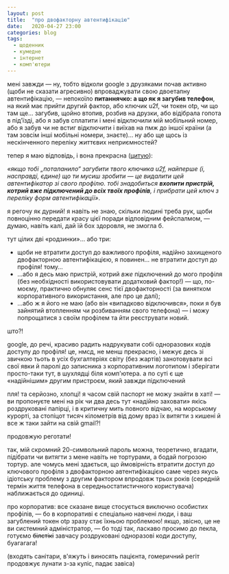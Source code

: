 ```yaml
---
layout: post
title:  "про двофакторну автентифікацію"
date:   2020-04-27 23:00
categories: blog
tags: 
  - щоденник
  - кумедне
  - інтернет
  - комп'ютери
---
```


мені завжди — ну, тобто відколи google з друзяками почав активно (щоби не сказати агресивно) впроваджувати свою двоетапну автентифікацію, — непокоїло **питаннячко: а що як я загубив телефон**, на який має прийти другий фактор, або ключик u2f, чи токен otp, чи що там ще… загубив, щойно втопив, розбив на друзки, або відібрала гопота в під'їзді, або я забув сплатити і мені відключили мій мобільний номер, або я забув чи не встиг відключити і виїхав на пмж до іншої країни (а там зовсім інші мобільні номери, знаєте)… ну або ще щось із нескінченного переліку життєвих неприємностей?

тепер я маю відповідь, і вона прекрасна ([цитую](https://www.howtogeek.com/366188/what-to-do-if-you-lose-a-u2f-key/)):

*«якщо тобі „поталанило“ загубити твого ключика u2f, найперше (і, насправді, єдине) що ти мусиш зробити — це видалити цей автентифікатор зі свого профілю. тобі знадобиться **вхопити пристрій, котрий вже підключений до всіх твоїх профілів**, і прибрати цей ключ з переліку форм автентифікації»*.

я регочу як дурний! я навіть не знаю, скільки людині треба рук, щоби повноцінно передати красу цієї поради відповідним фейспалмом, — думаю, навіть калі, дай їй бох здоровля, не змогла б.

тут цілих дві «родзинки»… або три:

* щоби не втратити доступ до важливого профіля, надійно захищеного двофакторною автентифікацією, я повинен… не втратити доступ до профіля! тому…
* …або я десь маю пристрій, котрий *вже* підключений до мого профіля (без необхідності використовувати додатковий фактор!) — що, по-моєму, практично обнуляє сенс тієї двофакторності (за винятком корпоративного використання, але про це далі);
* …або ж я його не маю (або він «випадково відключився», поки я був зайнятий втопленням чи розбиванням свого телефона) — і можу попрощатися з своїм профілем та йти реєструвати новий.

што?!

google, до речі, красиво радить надрукувати собі одноразових кодів доступу до профіля! це, нмсд, не менш прекрасно, і межує десь зі звичкою тьоть в усіх бухгалтеріях світу (без жартів) занотовувати всі свої явки й паролі до записника з корпоративним логотипом і зберігати просто-таки тут, в шухлядці біля комп'ютера. а по суті є ще «надійнішим» другим пристроєм, який завжди підключений 

пля! та серйозно, хлопці! я часом свій паспорт не можу знайти в хаті! — ви пропонуєте мені на рік чи два десь тут «надійно заховати» якісь роздруковані папірці, і в критичну мить повного відчаю, на морському курорті, за стопіцот тисяч кілометрів від дому враз їх витягти з кишені й все ж таки зайти на свій gmail?!

продовжую реготати!

так, мій скромний 20-символьний пароль можна, теоретично, вгадати, підібрати чи витягти з мене навіть не тортурами, а бодай погрозою тортур. але чомусь мені здається, що ймовірність втратити доступ до ключового профіля з двофакторною автентифікацією саме через якусь ідіотську проблему з другим фактором впродовж трьох років (середній термін життя телефона в середньостатистичного користувача) наближається до одиниці.

про корпоратив: все сказане вище стосується виключно особистих профілів, — бо в корпоративі є спеціально навчені люди, і ваш загублений токен otp зразу стає їхньою проблемою! якщо, звісно, це не ви системний адміністратор, — бо тоді так, ласкаво просимо до пекла, готуємо ~~білєтікі~~ завчасу роздруковані одноразові коди доступу, буагагага!

(входять санітари, в'яжуть і виносять пацієнта, гомеричний регіт продовжує лунати з-за куліс, падає завіса)
